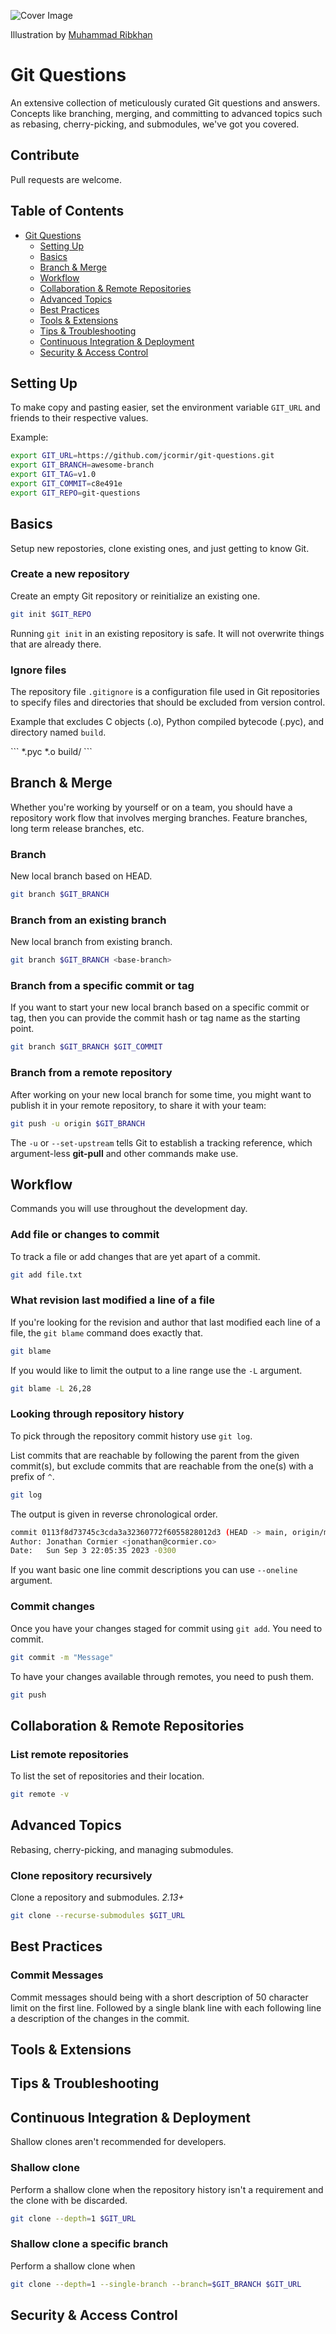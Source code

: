 ![Cover Image](cover.jpg)

Illustration by [Muhammad Ribkhan](https://www.vecteezy.com/members/khan-zein554159)

# Git Questions

An extensive collection of meticulously curated Git questions and answers. Concepts like branching, merging, and committing to advanced topics such as rebasing, cherry-picking, and submodules, we've got you covered.

## Contribute

Pull requests are welcome.

## Table of Contents

- [Git Questions](#git-questions)
  - [Setting Up](#setting-up)
  - [Basics](#basics)
  - [Branch & Merge](#branch--merge)
  - [Workflow](#workflow) 
  - [Collaboration & Remote Repositories](#collaboration--remote-repositories)
  - [Advanced Topics](#advanced-topics)
  - [Best Practices](#best-practices)
  - [Tools & Extensions](#tools--extensions)
  - [Tips & Troubleshooting](#tips--troubleshooting)
  - [Continuous Integration & Deployment](#continuous-integration--deployment)
  - [Security & Access Control](#security--access-control)

## Setting Up

To make copy and pasting easier, set the environment variable `GIT_URL` and friends to their respective
values.

Example:

```sh
export GIT_URL=https://github.com/jcormir/git-questions.git
export GIT_BRANCH=awesome-branch
export GIT_TAG=v1.0
export GIT_COMMIT=c8e491e
export GIT_REPO=git-questions
```

## Basics

Setup new repostories, clone existing ones, and just getting to know Git.

### Create a new repository

Create an empty Git repository or reinitialize an existing one.

```sh
git init $GIT_REPO
```

Running `git init` in an existing repository is safe. It will not overwrite things that
are already there.

### Ignore files

The repository file `.gitignore` is a configuration file used in Git repositories to specify
files and directories that should be excluded from version control.

Example that excludes C objects (.o), Python compiled bytecode (.pyc), and directory named `build`.

\```
*.pyc
*.o
build/
\```

## Branch & Merge

Whether you're working by yourself or on a team, you should have a repository work flow
that involves merging branches. Feature branches, long term release branches, etc.

### Branch

New local branch based on HEAD.

```sh
git branch $GIT_BRANCH
```

### Branch from an existing branch

New local branch from existing branch.

```sh
git branch $GIT_BRANCH <base-branch>
```

### Branch from a specific commit or tag

If you want to start your new local branch based on a specific commit or tag, then
you can provide the commit hash or tag name as the starting point.

```sh
git branch $GIT_BRANCH $GIT_COMMIT
```

### Branch from a remote repository

After working on your new local branch for some time, you might want to publish it in your
remote repository, to share it with your team:

```sh
git push -u origin $GIT_BRANCH
```

The `-u` or `--set-upstream` tells Git to establish a tracking reference, which argument-less **git-pull** and other commands
make use.

## Workflow

Commands you will use throughout the development day.

### Add file or changes to commit

To track a file or add changes that are yet apart of a commit.

```sh
git add file.txt
```

### What revision last modified a line of a file

If you're looking for the revision and author that last modified each line of a 
file, the `git blame` command does exactly that.

```sh
git blame
```

If you would like to limit the output to a line range use the `-L` argument.

```sh
git blame -L 26,28
```

### Looking through repository history

To pick through the repository commit history use `git log`.

List commits that are reachable by following the parent from the given commit(s), but
exclude commits that are reachable from the one(s) with a prefix of `^`.

```sh
git log
```

The output is given in reverse chronological order.

```sh
commit 0113f8d73745c3cda3a32360772f6055828012d3 (HEAD -> main, origin/main, origin/HEAD)
Author: Jonathan Cormier <jonathan@cormier.co>
Date:   Sun Sep 3 22:05:35 2023 -0300
```

If you want basic one line commit descriptions you can use `--oneline` argument.

### Commit changes

Once you have your changes staged for commit using `git add`. You need to commit.

```sh
git commit -m "Message"
```

To have your changes available through remotes, you need to push them.

```sh
git push
```

## Collaboration & Remote Repositories

### List remote repositories

To list the set of repositories and their location.

```sh
git remote -v
```

## Advanced Topics

Rebasing, cherry-picking, and managing submodules.

### Clone repository recursively

Clone a repository and submodules. *2.13+*

```sh
git clone --recurse-submodules $GIT_URL
```

## Best Practices

### Commit Messages

Commit messages should being with a short description of 50 character limit on the first line. Followed
by a single blank line with each following line a description of the changes in the commit.

## Tools & Extensions
## Tips & Troubleshooting

## Continuous Integration & Deployment

Shallow clones aren't recommended for developers.

### Shallow clone

Perform a shallow clone when the repository history isn't a requirement and the clone with be
discarded.

```sh
git clone --depth=1 $GIT_URL
```

### Shallow clone a specific branch

Perform a shallow clone when 

```sh
git clone --depth=1 --single-branch --branch=$GIT_BRANCH $GIT_URL
```

## Security & Access Control
